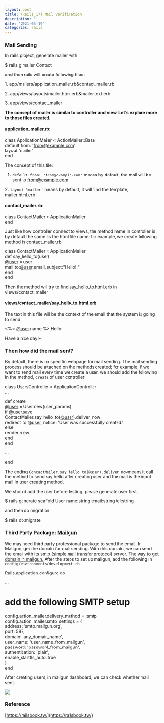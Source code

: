 ```yaml
---
layout: post
title: (Rails_17) Mail Verification
description: ''
date: '2021-03-19'
categories: rails
---
```


### Mail Sending

In rails project, generate mailer with

$ rails g mailer Contact

and then rails will create following files:

1\. app/mailers/application\_mailer.rb&contact\_mailer.rb

2\. app/views/layouts/mailer.html.erb&mailer.text.erb

3\. app/views/contact\_mailer

**The concept of mailer is similar to controller and view. Let’s explore more to those files created.**

#### **application\_mailer.rb:**

class ApplicationMailer < ActionMailer::Base  
  default from: '[from@example.com](mailto:from@example.com)'  
  layout 'mailer'  
end

The concept of this file:

1.  `default from: 'from@example.com'` means by default, the mail will be sent to from@example.com

2\. `layout 'mailer'` means by default, it will find the template, mailer.html.erb

#### **contact\_mailer.rb:**

class ContactMailer < ApplicationMailer  
end

Just like how controller connect to views, the method name in controller is by default the same as the html file name; for example, we create following method in contact\_mailer.rb

class ContactMailer < ApplicationMailer  
  def say\_hello\_to(user)  
    [@user](http://twitter.com/user "Twitter profile for @user") = user  
    mail to:[@user](http://twitter.com/user "Twitter profile for @user").email, subject:"Hello!!"  
  end  
end

Then the method will try to find say\_hello\_to.html.erb in views/contact\_mailer

#### views/contact\_mailer/say\_hello\_to.html.erb

The text in this file will be the context of the email that the system is going to send

<%= [@user](http://twitter.com/user "Twitter profile for @user").name %>,Hello:

Have a nice day!~

### Then how did the mail sent?

By default, there is no specific webpage for mail sending. The mail sending process should be attached on the methods created; for example, if we want to send mail every time we create a user, we should add the following in the method, `create` of user controller

class UsersController < ApplicationController  
  ...

  def create  
    [@user](http://twitter.com/user "Twitter profile for @user") = User.new(user\_params)  
    if [@user](http://twitter.com/user "Twitter profile for @user").save  
      ContactMailer.say\_hello\_to([@user](http://twitter.com/user "Twitter profile for @user")).deliver\_now  
      redirect\_to [@user](http://twitter.com/user "Twitter profile for @user"), notice: 'User was successfully created.'  
    else  
      render :new  
    end  
  end

  ...

end

The coding `ConcactMailer.say_hello_to(@user).deliver_now`means it call the method to send say hello after creating user and the mail is the input mail in user creating method.

We should add the user before testing, please generate user first.

$ rails generate scaffold User name:string email:string tel:string

and then do migration

$ rails db:migrate

### Third Party Package: [Mailgun](https://www.mailgun.com/)

We may need third party professional package to send the email. In Mailgun, get the domain for mail sending. With this domain, we can send the email with its [smtp (simple mail transfer protocol)](https://en.wikipedia.org/wiki/Simple_Mail_Transfer_Protocol) server. The [way to get domain in mailgun.](https://support.cloudways.com/configure-mailgun-smtp/) After the steps to set up mailgun, add the following in `config/environments/development.rb`

Rails.application.configure do  
    
  ...

  # add the following SMTP setup  
  config.action\_mailer.delivery\_method = :smtp  
  config.action\_mailer.smtp\_settings = {  
    address: 'smtp.mailgun.org',  
    port: 587,  
    domain: 'any\_domain\_name',  
    user\_name: 'user\_name\_from\_mailgun',  
    password: 'password\_from\_mailgun',  
    authentication: 'plain',  
    enable\_starttls\_auto: true  
  }  
end

After creating users, in mailgun dashboard, we can check whether mail sent.

![](/Users/chenyongzhe/coding/practice_not_for_github/javascript_practice/medium-to-markdown/medium-export/posts/md_1623056197395/img/1__tjoMode96kMVQdhLZlhYXA.png)

### Reference

[https://railsbook.tw/](https://railsbook.tw/)